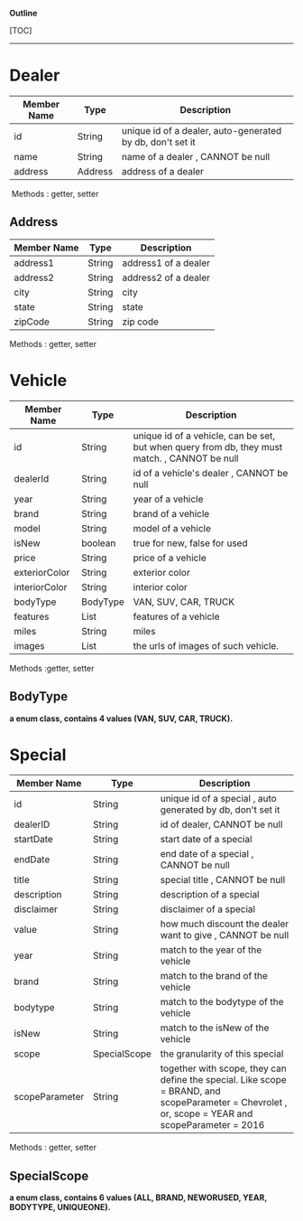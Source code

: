 **Outline**

[TOC]

---



# Dealer

| Member Name | Type    | Description           |
| ----------- | ------- | --------------------- |
| id          | String  | unique id of a dealer, auto-generated by db, don't set it |
| name        | String  | name of a dealer , CANNOT be null     |
| address     | Address | address of a dealer   |

​       Methods :  getter, setter 



## Address

| Member Name | Type   | Description          |
| ----------- | ------ | -------------------- |
| address1    | String | address1 of a dealer |
| address2    | String | address2 of a dealer |
| city        | String | city                 |
| state       | String | state                |
| zipCode     | String | zip code             |

Methods : getter, setter 



# Vehicle

| Member Name   | Type     | Description                  |
| ------------- | -------- | ---------------------------- |
| id            | String   | unique id of a vehicle, can be set, but when query from db, they must match.    , CANNOT be null   |
| dealerId      | String   | id of a vehicle's dealer  , CANNOT be null    |
| year          | String   | year of a vehicle            |
| brand          | String   | brand of a vehicle           |
| model         | String   | model of a vehicle           |
| isNew          | boolean  | true for new, false for used |
| price         | String   | price of a vehicle           |
| exteriorColor | String   | exterior color               |
| interiorColor | String   | interior color               |
| bodyType      | BodyType |     VAN, SUV, CAR, TRUCK           |
| features      | List<String>   | features of a vehicle        |
| miles         | String   | miles                        |
| images         |  List<String>   | the urls of images of such vehicle.  |
  
  
Methods :getter, setter 



## BodyType

 **a enum class, contains 4 values (VAN, SUV, CAR, TRUCK).**



# Special

| Member Name | Type             | Description                  |
| ----------- | ---------------- | ---------------------------- |
| id          | String           | unique id of a special , auto generated by db, don't set it|
| dealerID   | String           | id of dealer,  CANNOT be null     |
| startDate   | String           | start date of a special      |
| endDate     | String           | end date of a special  , CANNOT be null     |
| title       | String           | special title     , CANNOT be null           |
| description | String           | description of a special     |
| disclaimer  | String           | disclaimer of a special      |
| value  | String           | how much discount the dealer want to give ,  CANNOT be null   |
| year   | String           | match to the year of the vehicle  |
| brand   | String           | match to the brand of the vehicle  |
| bodytype   | String           | match to the bodytype of the vehicle  |
| isNew   | String           | match to the isNew of the vehicle  |
| scope   | SpecialScope | the granularity of this special      |
| scopeParameter   | String | together with scope, they can define the special. Like  scope = BRAND, and scopeParameter = Chevrolet  , or, scope = YEAR and scopeParameter = 2016  |

Methods : getter, setter 



## SpecialScope

 **a enum class, contains 6 values (ALL, BRAND, NEWORUSED, YEAR, BODYTYPE, UNIQUEONE).**


